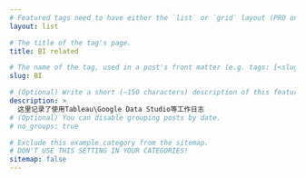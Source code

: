 ```yaml
---
# Featured tags need to have either the `list` or `grid` layout (PRO only).
layout: list

# The title of the tag's page.
title: BI related

# The name of the tag, used in a post's front matter (e.g. tags: [<slug>]).
slug: BI

# (Optional) Write a short (~150 characters) description of this featured tag.
description: >
  这里记录了使用Tableau\Google Data Studio等工作日志
# (Optional) You can disable grouping posts by date.
# no_groups: true

# Exclude this example category from the sitemap.
# DON'T USE THIS SETTING IN YOUR CATEGORIES!
sitemap: false
---
```

